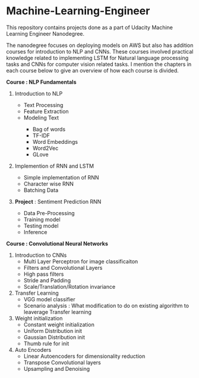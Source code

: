 # Machine-Learning-Engineer
This repository contains projects done as a part of Udacity Machine Learning Engineer Nanodegree.

The nanodegree focuses on deploying models on AWS but also has addition courses for introduction to NLP and CNNs. These courses involved practical knowledge related to implementing LSTM for Natural language processing tasks and CNNs for computer vision related tasks.
I mention the chapters in each course below to give an overview of how each course is divided.

__Course : NLP Fundamentals__
1. Introduction to NLP 
	<ul>
		<li> Text Processing </li>
		<li> Feature Extraction </li>
		<li> Modeling Text </li>
		<ul> 
			<li> Bag of words </li>
			<li> TF-IDF </li>
			<li> Word Embeddings </li>
			<li> Word2Vec </li>
			<li> GLove </li>
		</ul></ul>
	
2. Implemention of RNN and LSTM 
	<ul>
	<li> Simple implementation of RNN </li>
	<li> Character wise RNN </li>
	<li> Batching Data </li>
	
	</ul>
3. __Project__ : Sentiment Prediction RNN 
	<ul>
	<li> Data Pre-Processing </li>
	<li> Training model </li>
	<li> Testing model </li>
	<li> Inference </li>
	</ul>
__Course : Convolutional Neural Networks__
1. Introduction to CNNs
	<ul> 
	<li> Multi Layer Perceptron for image classificaiton </li>
	<li> Filters and Convolutional Layers </li>
	<li> High pass filters </li>
	<li> Stride and Padding </li>
	<li> Scale/Translation/Rotation invariance </li>
	</ul>
2. Transfer Learning 
	<ul>
		<li> VGG model classifier </li>
		<li> Scenario analysis : What modification to do on existing algorithm to leaverage Transfer learning </li>
	</ul>
3. Weight initialization
	<ul>
		<li> Constant weight initialization</li>
		<li> Uniform Distribution init </li>
		<li> Gaussian Distribution init </li>
		<li> Thumb rule for init </li>
	</ul>
4. Auto Encoders 
	<ul> 
		<li>Linear Autoencoders for dimensionality reduction </li>
		<li> Transpose Convolutional layers </li>
		<li> Upsampling and Denoising </li>

		
	
		
